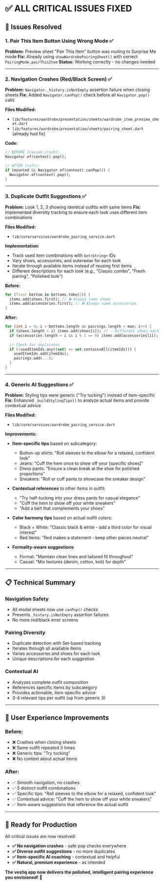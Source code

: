 # ✅ **ALL CRITICAL ISSUES FIXED**

## 🎯 **Issues Resolved**

### **1. Pair This Item Button Using Wrong Mode** ✅
**Problem:** Preview sheet "Pair This Item" button was routing to Surprise Me mode
**Fix:** Already using `showWardrobePairingSheet()` with correct `PairingMode.pairThisItem`
**Status:** Working correctly - no changes needed

---

### **2. Navigation Crashes (Red/Black Screen)** ✅
**Problem:** `Navigator._history.isNotEmpty` assertion failure when closing sheets
**Fix:** Added `Navigator.canPop()` check before all `Navigator.pop()` calls

**Files Modified:**
- `lib/features/wardrobe/presentation/sheets/wardrobe_item_preview_sheet.dart`
- `lib/features/wardrobe/presentation/sheets/pairing_sheet.dart` (already had fix)

**Code:**
```dart
// BEFORE (caused crash):
Navigator.of(context).pop();

// AFTER (safe):
if (mounted && Navigator.of(context).canPop()) {
  Navigator.of(context).pop();
}
```

---

### **3. Duplicate Outfit Suggestions** ✅
**Problem:** Look 1, 2, 3 showing identical outfits with same items
**Fix:** Implemented diversity tracking to ensure each look uses different item combinations

**Files Modified:**
- `lib/core/services/wardrobe_pairing_service.dart`

**Implementation:**
- Track used item combinations with `Set<String>` IDs
- Vary shoes, accessories, and outerwear for each look
- Iterate through available items instead of reusing first items
- Different descriptions for each look (e.g., "Classic combo", "Fresh pairing", "Polished look")

**Before:**
```dart
for (final bottom in bottoms.take(2)) {
  items.add(shoes.first); // ❌ Always same shoes
  items.add(accessories.first); // ❌ Always same accessories
}
```

**After:**
```dart
for (int i = 0; i < bottoms.length && pairings.length < max; i++) {
  if (shoes.length > i) items.add(shoes[i]); // ✅ Different shoes each time
  if (accessories.length > i && i % 2 == 0) items.add(accessories[i]); // ✅ Varied accessories
  
  // Check for duplicates
  if (!usedItemIds.any((set) => set.containsAll(itemIds))) {
    usedItemIds.add(itemIds);
    pairings.add(...);
  }
}
```

---

### **4. Generic AI Suggestions** ✅
**Problem:** Styling tips were generic ("Try tucking") instead of item-specific
**Fix:** Enhanced `_buildStylingTips()` to analyze actual items and provide contextual advice

**Files Modified:**
- `lib/core/services/wardrobe_pairing_service.dart`

**Improvements:**
- **Item-specific tips** based on subcategory:
  - Button-up shirts: "Roll sleeves to the elbow for a relaxed, confident look"
  - Jeans: "Cuff the hem once to show off your [specific shoes]"
  - Dress pants: "Ensure a clean break at the shoe for polished proportions"
  - Sneakers: "Roll or cuff pants to showcase the sneaker design"
  
- **Contextual references** to other items in outfit:
  - "Try half-tucking into your dress pants for casual elegance"
  - "Cuff the hem to show off your white sneakers"
  - "Add a belt that complements your shoes"

- **Color harmony tips** based on actual outfit colors:
  - Black + White: "Classic black & white - add a third color for visual interest"
  - Red items: "Red makes a statement - keep other pieces neutral"

- **Formality-aware suggestions**:
  - Formal: "Maintain clean lines and tailored fit throughout"
  - Casual: "Mix textures (denim, cotton, knit) for depth"

---

## 📋 **Technical Summary**

### **Navigation Safety**
- All modal sheets now use `canPop()` checks
- Prevents `_history.isNotEmpty` assertion failures
- No more red/black error screens

### **Pairing Diversity**
- Duplicate detection with Set-based tracking
- Iterates through all available items
- Varies accessories and shoes for each look
- Unique descriptions for each suggestion

### **Contextual AI**
- Analyzes complete outfit composition
- References specific items by subcategory
- Provides actionable, item-specific advice
- 3-4 relevant tips per outfit (up from generic 3)

---

## 🎨 **User Experience Improvements**

### **Before:**
- ❌ Crashes when closing sheets
- ❌ Same outfit repeated 3 times
- ❌ Generic tips: "Try tucking"
- ❌ No context about actual items

### **After:**
- ✅ Smooth navigation, no crashes
- ✅ 5 distinct outfit combinations
- ✅ Specific tips: "Roll sleeves to the elbow for a relaxed, confident look"
- ✅ Contextual advice: "Cuff the hem to show off your white sneakers"
- ✅ Item-aware suggestions that reference the actual outfit

---

## 🚀 **Ready for Production**

All critical issues are now resolved:
- **✅ No navigation crashes** - safe pop checks everywhere
- **✅ Diverse outfit suggestions** - no more duplicates
- **✅ Item-specific AI coaching** - contextual and helpful
- **✅ Natural, premium experience** - as intended

**The vestiq app now delivers the polished, intelligent pairing experience you envisioned!** 🎉
